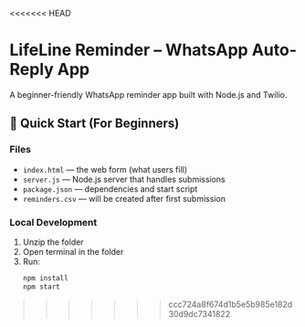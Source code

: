 <<<<<<< HEAD
# LifeLine Reminder – WhatsApp Auto-Reply App

A beginner-friendly WhatsApp reminder app built with Node.js and Twilio.

## 🚀 Quick Start (For Beginners)

### Files
- `index.html` — the web form (what users fill)
- `server.js` — Node.js server that handles submissions  
- `package.json` — dependencies and start script
- `reminders.csv` — will be created after first submission

### Local Development
1. Unzip the folder
2. Open terminal in the folder
3. Run:
   ```bash
   npm install
   npm start
>>>>>>> ccc724a8f674d1b5e5b985e182d30d9dc7341822

